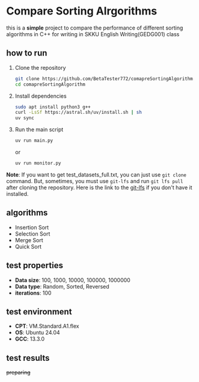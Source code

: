 # Compare Sorting Alrgorithms

this is a **simple** project to compare the performance of different sorting algorithms in C++ for writing in SKKU
English Writing(GEDG001) class

## how to run

1. Clone the repository
   ```bash
   git clone https://github.com/BetaTester772/comapreSortingAlgorithm
   cd comapreSortingAlgorithm
    ```
2. Install dependencies
   ```bash
   sudo apt install python3 g++
   curl -LsSf https://astral.sh/uv/install.sh | sh
   uv sync
   ```
3. Run the main script
   ```bash
   uv run main.py
   ```
   or
    ```bash
    uv run monitor.py
    ```

**Note**: If you want to get test_datasets_full.txt, you can just use `git clone` command. But, sometimes, you must use
`git-lfs` and run `git lfs pull` after cloning the repository. Here is the link to
the [git-lfs](https://git-lfs.github.com/) if you don't have it installed.

## algorithms

- Insertion Sort
- Selection Sort
- Merge Sort
- Quick Sort

## test properties

- **Data size**: 100, 1000, 10000, 100000, 1000000
- **Data type**: Random, Sorted, Reversed
- **iterations**: 100

## test environment

- **CPT**: VM.Standard.A1.flex
- **OS**: Ubuntu 24.04
- **GCC**: 13.3.0

## test results

~~preparing~~
